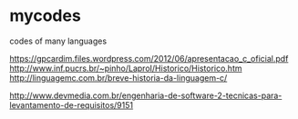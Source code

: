 # mycodes
codes of many languages

https://gpcardim.files.wordpress.com/2012/06/apresentacao_c_oficial.pdf
http://www.inf.pucrs.br/~pinho/LaproI/Historico/Historico.htm
http://linguagemc.com.br/breve-historia-da-linguagem-c/

http://www.devmedia.com.br/engenharia-de-software-2-tecnicas-para-levantamento-de-requisitos/9151
